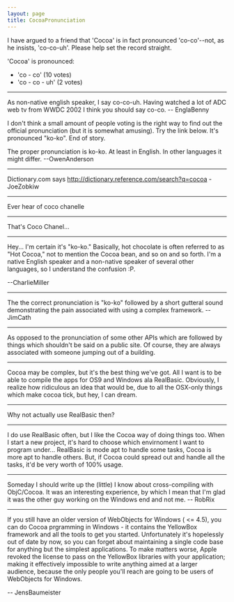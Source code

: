 ```yaml
---
layout: page
title: CocoaPronunciation
---
```


I have argued to a friend that 'Cocoa' is in fact pronounced 'co-co'--not, as he insists, 'co-co-uh'. Please help set the record straight.

'Cocoa' is pronounced:


* 'co - co' (10 votes)
* 'co - co - uh' (2 votes)


----

As non-native english speaker, I say co-co-uh. Having watched a lot of ADC web tv from WWDC 2002 I think you should say co-co. -- EnglaBenny

I don't think a small amount of people voting is the right way to find out the official pronunciation (but it is somewhat
amusing).  Try the link below.  It's pronounced "ko-ko".  End of story.

The proper pronunciation is ko-ko.  At least in English.  In other languages it might differ. --OwenAnderson

----

Dictionary.com says http://dictionary.reference.com/search?q=cocoa - JoeZobkiw

----

Ever hear of coco chanelle

----

That's Coco Chanel...

----

Hey... I'm certain it's "ko-ko."  Basically, hot chocolate is often referred to as "Hot Cocoa," not to mention the Cocoa bean, and so on and so forth.  I'm a native English speaker and a non-native speaker of several other languages, so I understand the confusion :P.

--CharlieMiller

----

The the correct pronunciation is "ko-ko" followed by a short gutteral sound demonstrating the pain associated with using a complex framework. -- JimCath

----

As opposed to the pronunciation of some other APIs which are followed by things which shouldn't be said on a public site. Of course, they are always associated with someone jumping out of a building.

----

Cocoa may be complex, but it's the best thing we've got.  All I want is to be able to compile the apps for OS9 and Windows ala RealBasic.  Obviously, I realize how ridiculous an idea that would be, due to all the OSX-only things which make cocoa tick, but hey, I can dream.

----

Why not actually use RealBasic then?

----

I do use RealBasic often, but I like the Cocoa way of doing things too.  When I start a new project, it's hard to choose which envirnoment I want to program under... RealBasic is mode apt to handle some tasks, Cocoa is more apt to handle others.  But, if Cocoa could spread out and handle all the tasks, it'd be very worth of 100% usage.

----

Someday I should write up the (little) I know about cross-compiling with ObjC/Cocoa. It was an interesting experience, by which I mean that I'm glad it was the other guy working on the Windows end and not me. -- RobRix

----

If you still have an older version of WebObjects for Windows ( <= 4.5), you can do Cocoa prgramming in Windows - it contains the YellowBox framework and all the tools to get you started. Unfortunately it's hopelessly out of date by now, so you can forget about maintaining a single code base for anything but the simplest applications. To make matters worse, Apple revoked the license to pass on the YellowBox libraries with your application; making it effectively impossible to write anything aimed at a larger audience, because the only people you'll reach are going to be users of WebObjects for Windows.  

-- JensBaumeister

